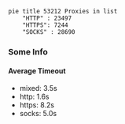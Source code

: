 
```mermaid
pie title 53212 Proxies in list
    "HTTP" : 23497
    "HTTPS": 7244
    "SOCKS" : 28690
```

### Some Info
#### Average Timeout

- mixed: 3.5s
- http: 1.6s
- https: 8.2s
- socks: 5.0s